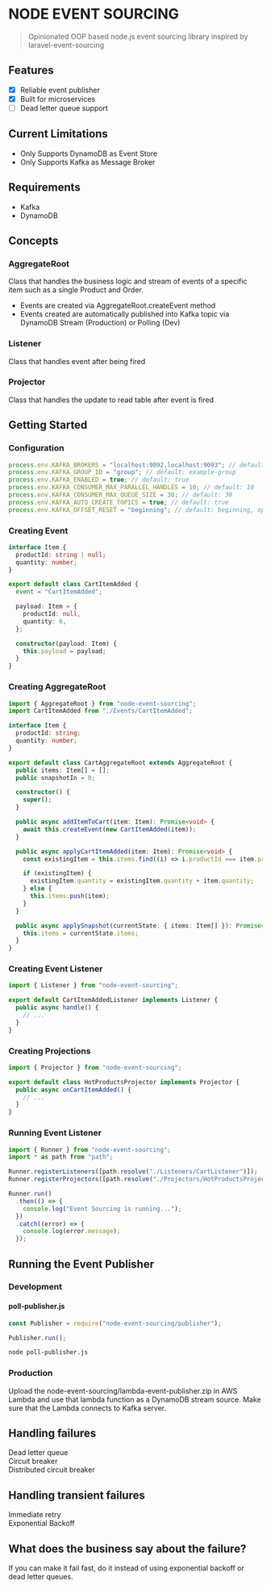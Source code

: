 # NODE EVENT SOURCING

> Opinionated OOP based node.js event sourcing library inspired by laravel-event-sourcing

## Features

- [x] Reliable event publisher
- [x] Built for microservices
- [ ] Dead letter queue support

## Current Limitations

- Only Supports DynamoDB as Event Store
- Only Supports Kafka as Message Broker

## Requirements

- Kafka
- DynamoDB

## Concepts

### AggregateRoot

Class that handles the business logic and stream of events of a specific item such as a single Product and Order.

- Events are created via AggregateRoot.createEvent method
- Events created are automatically published into Kafka topic via DynamoDB Stream (Production)
  or Polling (Dev)

### Listener

Class that handles event after being fired

### Projector

Class that handles the update to read table after event is fired

## Getting Started

### Configuration

```ts
process.env.KAFKA_BROKERS = "localhost:9092,localhost:9093"; // default: localhost:9092
process.env.KAFKA_GROUP_ID = "group"; // default: example-group
process.env.KAFKA_ENABLED = true; // default: true
process.env.KAFKA_CONSUMER_MAX_PARALLEL_HANDLES = 10; // default: 10
process.env.KAFKA_CONSUMER_MAX_QUEUE_SIZE = 30; // default: 30
process.env.KAFKA_AUTO_CREATE_TOPICS = true; // default: true
process.env.KAFKA_OFFSET_RESET = "beginning"; // default: beginning, options: beginning, latest
```

### Creating Event

```ts
interface Item {
  productId: string | null;
  quantity: number;
}

export default class CartItemAdded {
  event = "CartItemAdded";

  payload: Item = {
    productId: null,
    quantity: 0,
  };

  constructor(payload: Item) {
    this.payload = payload;
  }
}
```

### Creating AggregateRoot

```ts
import { AggregateRoot } from "node-event-sourcing";
import CartItemAdded from "./Events/CartItemAdded";

interface Item {
  productId: string;
  quantity: number;
}

export default class CartAggregateRoot extends AggregateRoot {
  public items: Item[] = [];
  public snapshotIn = 0;

  constructor() {
    super();
  }

  public async addItemToCart(item: Item): Promise<void> {
    await this.createEvent(new CartItemAdded(item));
  }

  public async applyCartItemAdded(item: Item): Promise<void> {
    const existingItem = this.items.find((i) => i.productId === item.productId);

    if (existingItem) {
      existingItem.quantity = existingItem.quantity + item.quantity;
    } else {
      this.items.push(item);
    }
  }

  public async applySnapshot(currentState: { items: Item[] }): Promise<void> {
    this.items = currentState.items;
  }
}
```

### Creating Event Listener

```ts
import { Listener } from "node-event-sourcing";

export default CartItemAddedListener implements Listener {
  public async handle() {
    // ...
  }
}
```

### Creating Projections

```ts
import { Projector } from "node-event-sourcing";

export default class HotProductsProjector implements Projector {
  public async onCartItemAdded() {
    // ...
  }
}
```

### Running Event Listener

```ts
import { Runner } from "node-event-sourcing";
import * as path from "path";

Runner.registerListeners([path.resolve("./Listeners/CartListener")]);
Runner.registerProjectors([path.resolve("./Projectors/HotProductsProjector")]);

Runner.run()
  .then(() => {
    console.log("Event Sourcing is running...");
  })
  .catch((error) => {
    console.log(error.message);
  });
```

## Running the Event Publisher

### Development

#### poll-publisher.js

```js
const Publisher = require("node-event-sourcing/publisher");

Publisher.run();
```

```bash
node poll-publisher.js
```

### Production

Upload the node-event-sourcing/lambda-event-publisher.zip in AWS Lambda and use that lambda function as a DynamoDB stream source. Make sure that the Lambda connects to Kafka server.

## Handling failures

Dead letter queue \
Circuit breaker \
Distributed circuit breaker

## Handling transient failures

Immediate retry \
Exponential Backoff

## What does the business say about the failure?

If you can make it fail fast, do it instead of using exponential backoff or dead letter queues.
